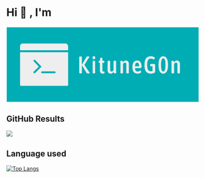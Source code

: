 # Hi :wave: , I'm 

<img src="https://github.com/KituneG0n/KituneG0n/blob/main/g0n-baner.png"> 

## GitHub Results

![](https://github-profile-summary-cards.vercel.app/api/cards/profile-details?username=KituneG0n&theme=vue)

## Language used

[![Top Langs](https://github-readme-stats.vercel.app/api/top-langs/?username=KituneG0n&layout=compact)](https://github.com/anuraghazra/github-readme-stats)
